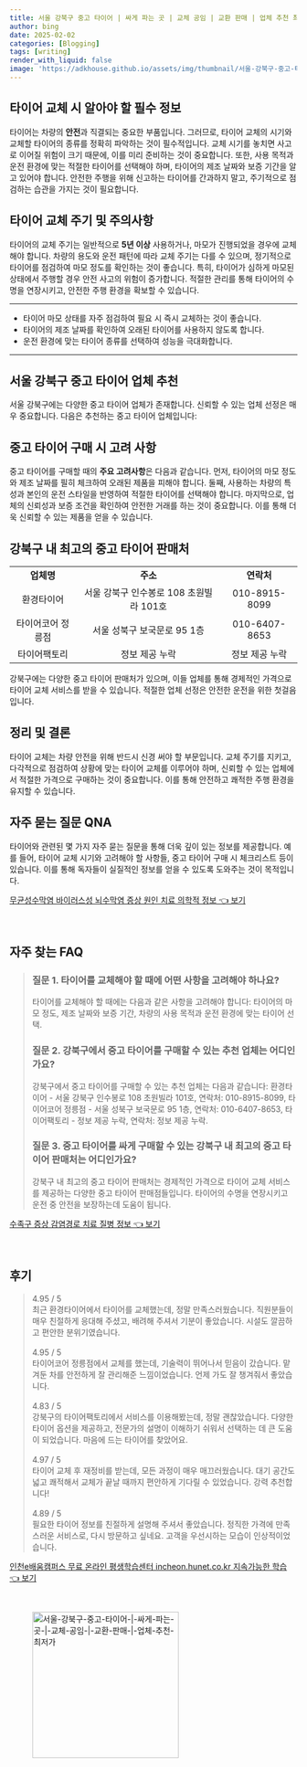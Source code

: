 ```yaml
---
title: 서울 강북구 중고 타이어 | 싸게 파는 곳 | 교체 공임 | 교환 판매 | 업체 추천 최저가
author: bing
date: 2025-02-02
categories: [Blogging]
tags: [writing]
render_with_liquid: false
image: 'https://adkhouse.github.io/assets/img/thumbnail/서울-강북구-중고-타이어-|-싸게-파는-곳-|-교체-공임-|-교환-판매-|-업체-추천-최저가.webp'
---
```



<h2 id='타이어 교체 필수 정보'>타이어 교체 시 알아야 할 필수 정보</h2>

<p>타이어는 차량의 <b>안전</b>과 직결되는 중요한 부품입니다. 그러므로, 타이어 교체의 시기와 교체할 타이어의 종류를 정확히 파악하는 것이 필수적입니다. 교체 시기를 놓치면 사고로 이어질 위험이 크기 때문에, 이를 미리 준비하는 것이 중요합니다. 또한, 사용 목적과 운전 환경에 맞는 적절한 타이어를 선택해야 하며, 타이어의 제조 날짜와 보증 기간을 알고 있어야 합니다. 안전한 주행을 위해 신고하는 타이어를 간과하지 말고, 주기적으로 점검하는 습관을 가지는 것이 필요합니다.</p>

<h2 id='타이어 교체 주기 및 주의사항'>타이어 교체 주기 및 주의사항</h2>

<p>타이어의 교체 주기는 일반적으로 <b>5년 이상</b> 사용하거나, 마모가 진행되었을 경우에 교체해야 합니다. 차량의 용도와 운전 패턴에 따라 교체 주기는 다를 수 있으며, 정기적으로 타이어를 점검하여 마모 정도를 확인하는 것이 좋습니다. 특히, 타이어가 심하게 마모된 상태에서 주행할 경우 안전 사고의 위험이 증가합니다. 적절한 관리를 통해 타이어의 수명을 연장시키고, 안전한 주행 환경을 확보할 수 있습니다.</p>

<hr />

<ul>
    <li>타이어 마모 상태를 자주 점검하여 필요 시 즉시 교체하는 것이 좋습니다.</li>
    <li>타이어의 제조 날짜를 확인하여 오래된 타이어를 사용하지 않도록 합니다.</li>
    <li>운전 환경에 맞는 타이어 종류를 선택하여 성능을 극대화합니다.</li>
</ul>

<hr />

<h2 id='서울 강북구 중고 타이어 업체 추천'>서울 강북구 중고 타이어 업체 추천</h2>

<p>서울 강북구에는 다양한 중고 타이어 업체가 존재합니다. 신뢰할 수 있는 업체 선정은 매우 중요합니다. 다음은 추천하는 중고 타이어 업체입니다:</p>

<h2 id='중고 타이어 구매 시 고려 사항'>중고 타이어 구매 시 고려 사항</h2>

<p>중고 타이어를 구매할 때의 <b>주요 고려사항</b>은 다음과 같습니다. 먼저, 타이어의 마모 정도와 제조 날짜를 필히 체크하여 오래된 제품을 피해야 합니다. 둘째, 사용하는 차량의 특성과 본인의 운전 스타일을 반영하여 적절한 타이어를 선택해야 합니다. 마지막으로, 업체의 신뢰성과 보증 조건을 확인하여 안전한 거래를 하는 것이 중요합니다. 이를 통해 더욱 신뢰할 수 있는 제품을 얻을 수 있습니다.</p>

<h2 id='강북구 내 최고의 중고 타이어 판매처'>강북구 내 최고의 중고 타이어 판매처</h2>

<table>
    <tr>
        <td style="text-align: center; height: 17px;"><b>업체명</b></td>
        <td style="text-align: center; height: 17px;"><b>주소</b></td>
        <td style="text-align: center; height: 17px;"><b>연락처</b></td>
    </tr>
    <tr>
        <td style="text-align: center; height: 17px;">환경타이어</td>
        <td style="text-align: center; height: 17px;">서울 강북구 인수봉로 108 초원빌라 101호</td>
        <td style="text-align: center; height: 17px;">010-8915-8099</td>
    </tr>
    <tr>
        <td style="text-align: center; height: 17px;">타이어코어 정릉점</td>
        <td style="text-align: center; height: 17px;">서울 성북구 보국문로 95 1층</td>
        <td style="text-align: center; height: 17px;">010-6407-8653</td>
    </tr>
    <tr>
        <td style="text-align: center; height: 17px;">타이어팩토리</td>
        <td style="text-align: center; height: 17px;">정보 제공 누락</td>
        <td style="text-align: center; height: 17px;">정보 제공 누락</td>
    </tr>
</table>

<p>강북구에는 다양한 중고 타이어 판매처가 있으며, 이들 업체를 통해 경제적인 가격으로 타이어 교체 서비스를 받을 수 있습니다. 적절한 업체 선정은 안전한 운전을 위한 첫걸음입니다.</p>

<h2 id='정리 및 결론'>정리 및 결론</h2>

<p>타이어 교체는 차량 안전을 위해 반드시 신경 써야 할 부문입니다. 교체 주기를 지키고, 다각적으로 점검하여 상황에 맞는 타이어 교체를 이루어야 하며, 신뢰할 수 있는 업체에서 적절한 가격으로 구매하는 것이 중요합니다. 이를 통해 안전하고 쾌적한 주행 환경을 유지할 수 있습니다.</p>

<h2 id='자주 묻는 질문 QNA'>자주 묻는 질문 QNA</h2>

<p>타이어와 관련된 몇 가지 자주 묻는 질문을 통해 더욱 깊이 있는 정보를 제공합니다. 예를 들어, 타이어 교체 시기와 고려해야 할 사항들, 중고 타이어 구매 시 체크리스트 등이 있습니다. 이를 통해 독자들이 실질적인 정보를 얻을 수 있도록 도와주는 것이 목적입니다.</p>


<p><a class="click-button" title="무균성수막염 바이러스성 뇌수막염 증상 원인 치료 의학적 정보" href="https://adkhouse.github.io/posts/%EB%AC%B4%EA%B7%A0%EC%84%B1%EC%88%98%EB%A7%89%EC%97%BC-%EB%B0%94%EC%9D%B4%EB%9F%AC%EC%8A%A4%EC%84%B1-%EB%87%8C%EC%88%98%EB%A7%89%EC%97%BC-%EC%A6%9D%EC%83%81-%EC%9B%90%EC%9D%B8-%EC%B9%98%EB%A3%8C-%EC%9D%98%ED%95%99%EC%A0%81-%EC%A0%95%EB%B3%B4/" rel="dofollow">무균성수막염 바이러스성 뇌수막염 증상 원인 치료 의학적 정보 👈 보기</a></p><br>
<h2 id='자주_찾는_FAQ'>자주 찾는 FAQ</h2>
<div itemscope="" itemtype="https://schema.org/FAQPage"> 
<blockquote> 
<div itemscope="" itemprop="mainEntity" itemtype="https://schema.org/Question"> 
<h3 itemprop="name">질문 1. 타이어를 교체해야 할 때에 어떤 사항을 고려해야 하나요?</h3> 
<div itemscope="" itemprop="acceptedAnswer" itemtype="https://schema.org/Answer"> 
<span itemprop="text"> 
<p>타이어를 교체해야 할 때에는 다음과 같은 사항을 고려해야 합니다: 타이어의 마모 정도, 제조 날짜와 보증 기간, 차량의 사용 목적과 운전 환경에 맞는 타이어 선택.</p> 
</span> 
</div> 
</div> 

<div itemscope="" itemprop="mainEntity" itemtype="https://schema.org/Question"> 
<h3 itemprop="name">질문 2. 강북구에서 중고 타이어를 구매할 수 있는 추천 업체는 어디인가요?</h3> 
<div itemscope="" itemprop="acceptedAnswer" itemtype="https://schema.org/Answer"> 
<span itemprop="text"> 
<p>강북구에서 중고 타이어를 구매할 수 있는 추천 업체는 다음과 같습니다: 환경타이어 - 서울 강북구 인수봉로 108 초원빌라 101호, 연락처: 010-8915-8099, 타이어코어 정릉점 - 서울 성북구 보국문로 95 1층, 연락처: 010-6407-8653, 타이어팩토리 - 정보 제공 누락, 연락처: 정보 제공 누락.</p> 
</span> 
</div> 
</div> 

<div itemscope="" itemprop="mainEntity" itemtype="https://schema.org/Question"> 
<h3 itemprop="name">질문 3. 중고 타이어를 싸게 구매할 수 있는 강북구 내 최고의 중고 타이어 판매처는 어디인가요?</h3> 
<div itemscope="" itemprop="acceptedAnswer" itemtype="https://schema.org/Answer"> 
<span itemprop="text"> 
<p>강북구 내 최고의 중고 타이어 판매처는 경제적인 가격으로 타이어 교체 서비스를 제공하는 다양한 중고 타이어 판매점들입니다. 타이어의 수명을 연장시키고 운전 중 안전을 보장하는데 도움이 됩니다.</p> 
</span> 
</div> 
</div> 
</blockquote> 
</div>
<p><a class="click-button" title="수족구 증상 감염경로 치료 질병 정보" href="https://adkhouse.github.io/posts/%EC%88%98%EC%A1%B1%EA%B5%AC-%EC%A6%9D%EC%83%81-%EA%B0%90%EC%97%BC%EA%B2%BD%EB%A1%9C-%EC%B9%98%EB%A3%8C-%EC%A7%88%EB%B3%91-%EC%A0%95%EB%B3%B4/" rel="dofollow">수족구 증상 감염경로 치료 질병 정보 👈 보기</a></p><br>
<h2 id='후기'>후기</h2>
<div itemscope itemtype="https://schema.org/Product">
  <blockquote>
  <div itemprop="review" itemscope itemtype="https://schema.org/Review">
      <div itemprop="reviewRating" itemscope itemtype="https://schema.org/Rating"> <span itemprop="ratingValue">4.95</span> / <span itemprop="bestRating">5</span> </div>
      <span itemprop="reviewBody">최근 환경타이어에서 타이어를 교체했는데, 정말 만족스러웠습니다. 직원분들이 매우 친절하게 응대해 주셨고, 배려해 주셔서 기분이 좋았습니다. 시설도 깔끔하고 편안한 분위기였습니다.</span>
  </div>
  <br>
  <div itemprop="review" itemscope itemtype="https://schema.org/Review">
      <div itemprop="reviewRating" itemscope itemtype="https://schema.org/Rating"> <span itemprop="ratingValue">4.95</span> / <span itemprop="bestRating">5</span> </div>
      <span itemprop="reviewBody">타이어코어 정릉점에서 교체를 했는데, 기술력이 뛰어나서 믿음이 갔습니다. 맡겨둔 차를 안전하게 잘 관리해준 느낌이었습니다. 언제 가도 잘 챙겨줘서 좋았습니다.</span>
  </div>
  <br>
  <div itemprop="review" itemscope itemtype="https://schema.org/Review">
      <div itemprop="reviewRating" itemscope itemtype="https://schema.org/Rating"> <span itemprop="ratingValue">4.83</span> / <span itemprop="bestRating">5</span> </div>
      <span itemprop="reviewBody">강북구의 타이어팩토리에서 서비스를 이용해봤는데, 정말 괜찮았습니다. 다양한 타이어 옵션을 제공하고, 전문가의 설명이 이해하기 쉬워서 선택하는 데 큰 도움이 되었습니다. 마음에 드는 타이어를 찾았어요.</span>
  </div>
  <br>
  <div itemprop="review" itemscope itemtype="https://schema.org/Review">
      <div itemprop="reviewRating" itemscope itemtype="https://schema.org/Rating"> <span itemprop="ratingValue">4.97</span> / <span itemprop="bestRating">5</span> </div>
      <span itemprop="reviewBody">타이어 교체 후 재정비를 받는데, 모든 과정이 매우 매끄러웠습니다. 대기 공간도 넓고 쾌적해서 교체가 끝날 때까지 편안하게 기다릴 수 있었습니다. 강력 추천합니다!</span>
  </div>
  <br>
  <div itemprop="review" itemscope itemtype="https://schema.org/Review">
      <div itemprop="reviewRating" itemscope itemtype="https://schema.org/Rating"> <span itemprop="ratingValue">4.89</span> / <span itemprop="bestRating">5</span> </div>
      <span itemprop="reviewBody">필요한 타이어 정보를 친절하게 설명해 주셔서 좋았습니다. 정직한 가격에 만족스러운 서비스로, 다시 방문하고 싶네요. 고객을 우선시하는 모습이 인상적이었습니다.</span>
  </div>
  </blockquote>
</div>
<p><a class="click-button" title="인천e배움캠퍼스 무료 온라인 평생학습센터 incheon.hunet.co.kr 지속가능한 학습" href="https://adkhouse.github.io/posts/%EC%9D%B8%EC%B2%9Ce%EB%B0%B0%EC%9B%80%EC%BA%A0%ED%8D%BC%EC%8A%A4-%EB%AC%B4%EB%A3%8C-%EC%98%A8%EB%9D%BC%EC%9D%B8-%ED%8F%89%EC%83%9D%ED%95%99%EC%8A%B5%EC%84%BC%ED%84%B0-incheon.hunet.co.kr-%EC%A7%80%EC%86%8D%EA%B0%80%EB%8A%A5%ED%95%9C-%ED%95%99%EC%8A%B5/" rel="dofollow">인천e배움캠퍼스 무료 온라인 평생학습센터 incheon.hunet.co.kr 지속가능한 학습 👈 보기</a></p><br>
<figure class="image"><img src="https://adkhouse.github.io/assets/img/thumbnail/서울-강북구-중고-타이어-|-싸게-파는-곳-|-교체-공임-|-교환-판매-|-업체-추천-최저가.webp" alt="서울-강북구-중고-타이어-|-싸게-파는-곳-|-교체-공임-|-교환-판매-|-업체-추천-최저가" width="256" height="256"></figure>